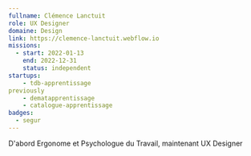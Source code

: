 ```yaml
---
fullname: Clémence Lanctuit
role: UX Designer
domaine: Design
link: https://clemence-lanctuit.webflow.io
missions:
  - start: 2022-01-13
    end: 2022-12-31
    status: independent
startups:
    - tdb-apprentissage
previously
    - dematapprentissage
    - catalogue-apprentissage
badges:
  - segur
---
```


D'abord Ergonome et Psychologue du Travail, maintenant UX Designer
